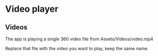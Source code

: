 # Video player

## Videos

The app is playing a single 360 video file from Assets/Videos/video.mp4

Replace that file with the video you want to play, keep the same name.
